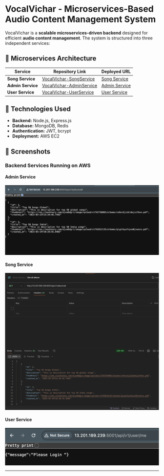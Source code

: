 # VocalVichar - Microservices-Based Audio Content Management System

VocalVichar is a **scalable microservices-driven backend** designed for efficient **audio content management**. The system is structured into three independent services:

## 🔹 Microservices Architecture
| Service  | Repository Link  | Deployed URL |
|----------|------------------|--------------|
| **Song Service** |  [VocalVichar-SongService](https://github.com/Mohitgit22/VocalVichar-SongService) | [Song Service](http://13.201.189.239:8001/) |
| **Admin Service** |  [VocalVichar-AdminService](https://github.com/Mohitgit22/VocalVichar-AdminService) | [Admin Service](http://13.201.189.239:7001/) |
| **User Service** | [VocalVichar-UserService](https://github.com/Mohitgit22/VocalVichar-UserService) | [User Service](http://13.201.189.239:5001/) |

## 🔹 Technologies Used
- **Backend:** Node.js, Express.js  
- **Database:** MongoDB, Redis  
- **Authentication:** JWT, bcrypt  
- **Deployment:** AWS EC2  

## 🔹 Screenshots

### Backend Services Running on AWS
#### Admin Service
![Admin Service](https://github.com/Mohitgit22/Vocalvichar-rootrepo/blob/69801808a7131070b21c2e300e5a4b4d72e07c80/vv_1.png)

#### Song Service
![Song Service](https://github.com/Mohitgit22/Vocalvichar-rootrepo/blob/69801808a7131070b21c2e300e5a4b4d72e07c80/vv_2.png)

#### User Service
![User Service](https://github.com/Mohitgit22/Vocalvichar-rootrepo/blob/69801808a7131070b21c2e300e5a4b4d72e07c80/vv_3.png)

---

